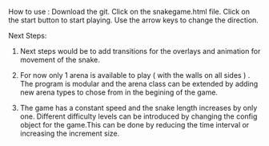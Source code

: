 How to use :
Download the git.
Click on the snakegame.html file.
Click on the start button to start playing.
Use the arrow keys to change the direction.

Next Steps:

1. Next steps would be to add transitions for the overlays and animation for movement of the snake.

2. For now only 1 arena is available to play ( with the walls on all sides ) . The program is modular and the arena class can be extended by adding new arena types to chose from in the begining of the game.

3. The game has a constant speed and the snake length increases by only one. Different difficulty levels can be introduced by changing the config object for the game.This can be done by reducing the time interval or increasing the increment size.
